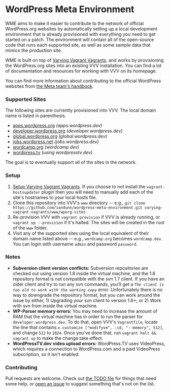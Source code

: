 # WordPress Meta Environment

WME aims to make it easier to contribute to the network of official WordPress.org websites by automatically setting
up a local development environment that is already provisioned with everything you need to get started on a patch.
The environment will contain all of the open-source code that runs each supported site, as well as some sample data
that mimics the production site.
 
WME is built on top of [Varying Vagrant Vagrants](https://github.com/Varying-Vagrant-Vagrants/VVV), and works by
provisioning the WordPress.org sites into an existing VVV installation. You can find a lot of documentation and
resources for working with VVV on its homepage.
 
You can find more information about contributing to the official WordPress websites from [the Meta team's
handbook](http://make.wordpress.org/meta/handbook/).


### Supported Sites

The following sites are currently provisioned into VVV. The local domain name is listed in parenthesis. 

* [apps.wordpress.org](http://apps.wordpress.org) *(apps.wordpress.dev)*
* [developer.wordpress.org](http://developer.wordpress.org) *(developer.wordpress.dev)*
* [global.wordpress.org](http://global.wordpress.org) *(global.wordpress.dev)*
* [jobs.wordpress.net](http://jobs.wordpress.net) *(jobs.wordpress.dev)*
* [wordcamp.org](http://wordcamp.org) *(wordcamp.dev)*
* [wordpress.tv](http://wordpress.tv) *(using wordpresstv.dev)*

The goal is to eventually support all of the sites in the network.


### Setup

1. [Setup Varying Vagrant Vagrants](https://github.com/Varying-Vagrant-Vagrants/VVV). If you choose to not install
   the `vagrant-hostsupdater` plugin then you will need to manually add each of the site's hostnames to your local
   hosts file.
1. Clone this repository into VVV's `www` directory -- e.g., 
   `git clone https://github.com/iandunn/wordpress-meta-environment.git varying-vagrant-vagrants/www/wporg-sites`
1. Re-provision VVV with `vagrant provision` if VVV is already running, or `vagrant up --provision` if it's halted.
   The sites will be created in the root of the `www` folder. 
1. Visit any of the supported sites using the local equivalent of their domain name listed above -- e.g.,
   `wordcamp.org` becomes `wordcamp.dev`. You can login with username `admin` and password `password`.


### Notes

* **Subversion client version conflicts:** Subversion repositories are checked out using version 1.8 inside the 
  virtual machine, and the 1.8 repository format is not compatible with the svn 1.7 client. If you have an older
  client and try to run any svn commands, you'll get a *`The client is too old to work with the working copy`*
  error. Unfortunately there is no way to downgrade the repository format, but you can work around the issue by
  either, 1) Upgrading your svn client to version 1.8+; or 2) Work with svn from inside the virtual machine.
* **WP-Parser memory errors:** You may need to increase the amount of RAM that the virtual machine has in order
  to run the parser for `developer.wordpress.dev`. To do that, open VVV's `Vagrantfile`, locate the line that
  contains `v.customize ["modifyvm", :id, "--memory", 512]`, and change `512` to `1024`. Once you've done that,
  run `vagrant halt && vagrant up` to make the change take effect.
* **WordPressTV.dev video upload errors:** WordPress.TV uses VideoPress, which requires a connection to
  WordPress.com and a paid VideoPress subscription, so it isn't enabled.


### Contributing

Pull requests are welcome. Check out [the TODO file](https://github.com/iandunn/wordpress-meta-environment/blob/master/TODO.md)
for things that need some help, or [open an issue](https://github.com/iandunn/wordpress-meta-environment/issues)
to suggest something that's not on the list.
